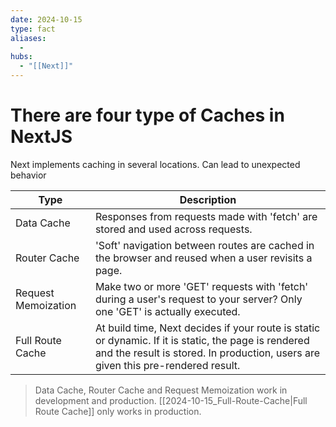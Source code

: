 ```yaml
---
date: 2024-10-15
type: fact
aliases:
  -
hubs:
  - "[[Next]]"
---
```


# There are four type of Caches in NextJS

Next implements caching in several locations.
Can lead to unexpected behavior

| Type | Description |
|------|-------------|
| Data Cache | Responses from requests made with 'fetch' are stored and used across requests. |
| Router Cache | 'Soft' navigation between routes are cached in the browser and reused when a user revisits a page. |
| Request Memoization | Make two or more 'GET' requests with 'fetch' during a user's request to your server? Only one 'GET' is actually executed. |
| Full Route Cache | At build time, Next decides if your route is static or dynamic. If it is static, the page is rendered and the result is stored. In production, users are given this pre-rendered result. |

>Data Cache, Router Cache and Request Memoization work in development and production. [[2024-10-15_Full-Route-Cache|Full Route Cache]] only works in production.

